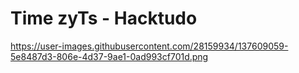 # Time zyTs - Hacktudo

https://user-images.githubusercontent.com/28159934/137609059-5e8487d3-806e-4d37-9ae1-0ad993cf701d.png
